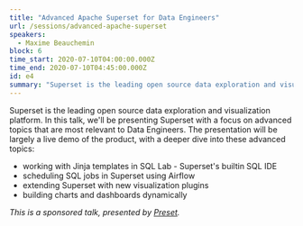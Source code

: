 ```yaml
---
title: "Advanced Apache Superset for Data Engineers"
url: /sessions/advanced-apache-superset
speakers:
  - Maxime Beauchemin
block: 6
time_start: 2020-07-10T04:00:00.000Z
time_end: 2020-07-10T04:45:00.000Z
id: e4
summary: "Superset is the leading open source data exploration and visualization platform. In this talk, we'll be presenting Superset with a focus on advanced topics that are most relevant to Data Engineers."
---
```


Superset is the leading open source data exploration and visualization platform. In this talk, we'll be presenting Superset with a focus on advanced topics that are most relevant to Data Engineers. The presentation will be largely a live demo of the product, with a deeper dive into these advanced topics:
* working with Jinja templates in SQL Lab - Superset's builtin SQL IDE
* scheduling SQL jobs in Superset using Airflow
* extending Superset with new visualization plugins
* building charts and dashboards dynamically

*This is a sponsored talk, presented by [Preset](https://preset.io).*